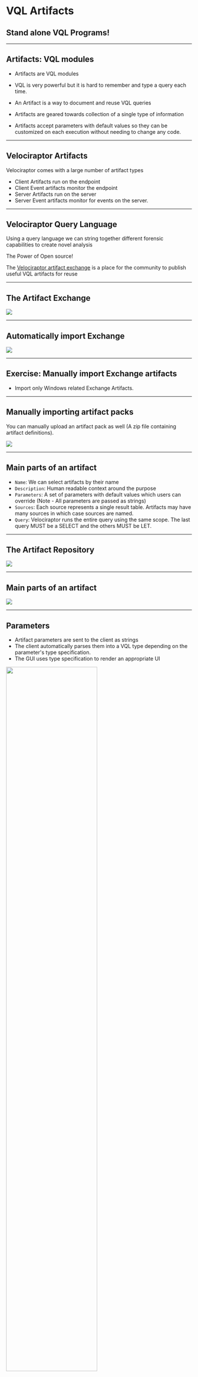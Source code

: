 <!-- .slide: class="title" -->

# VQL Artifacts

## Stand alone VQL Programs!

---

<!-- .slide: class="content small-font" -->

## Artifacts: VQL modules

* Artifacts are VQL modules
* VQL is very powerful but it is hard to remember and type a query each time.

* An Artifact is a way to document and reuse VQL queries
* Artifacts are geared towards collection of a single type of information

* Artifacts accept parameters with default values so they can be
  customized on each execution without needing to change any code.

---

<!-- .slide: class="content" -->

## Velociraptor Artifacts

Velociraptor comes with a large number of artifact types
* Client Artifacts run on the endpoint
* Client Event artifacts monitor the endpoint
* Server Artifacts run on the server
* Server Event artifacts monitor for events on the server.

---

<!-- .slide: class="content" -->

## Velociraptor Query Language

Using a query language we can string together different forensic
capabilities to create novel analysis

The Power of Open source!

The [Velociraptor artifact
exchange](https://docs.velociraptor.app/exchange/) is a place for the
community to publish useful VQL artifacts for reuse

---

<!-- .slide: class="full_screen_diagram" -->
## The Artifact Exchange

![](/modules/artifacts_and_vql_intro/artifact-exchange.png)

---

<!-- .slide: class="full_screen_diagram" -->
## Automatically import Exchange

![](/modules/artifacts_and_vql_intro/import-exchange.png)

---

<!-- .slide: class="content" -->

## Exercise: Manually import Exchange artifacts

* Import only Windows related Exchange Artifacts.

---

<!-- .slide: class="content small-font" -->

## Manually importing artifact packs

You can manually upload an artifact pack as well (A zip file
containing artifact definitions).

![](/modules/artifacts_and_vql_intro/import_pack.png)

---

<!-- .slide: class="content small-font" -->

## Main parts of an artifact

* `Name`: We can select artifacts by their name
* `Description`: Human readable context around the purpose
* `Parameters`: A set of parameters with default values which users
  can override (Note - All parameters are passed as strings)
* `Sources`: Each source represents a single result table. Artifacts
  may have many sources in which case sources are named.
* `Query`: Velociraptor runs the entire query using the same
  scope. The last query MUST be a SELECT and the others MUST be LET.

---

<!-- .slide: class="content small-font" -->

## The Artifact Repository

![](artifact_repository.png)


---


<!-- .slide: class="content small-font" -->

## Main parts of an artifact

![](artifact_structure.png)

---

<!-- .slide: class="content small-font" -->

## Parameters

* Artifact parameters are sent to the client as strings
* The client automatically parses them into a VQL type depending on
  the parameter's type specification.
* The GUI uses type specification to render an appropriate UI

<img src="artifact_parameters.png" style="width: 70%">

---

<!-- .slide: class="content small-font" -->

## Parameter types

Currently these are supported:

* `int`, `integer`: The parameter is an integer
* `timestamp`: The parameter is a timestamp
* `csv`: Parameter appears as a list of dicts formatted as a CSV
* `json`: Parameter is a JSON encoded dict
* `json_array`: The parameter is a list of dicts encoded as a JSON blob (similar to csv)
* `bool`: The parameter is a boolean (TRUE/YES/Y/OK)

Check the `Generic.Plugin.Demo` artifacts for all supported types.

---

<!-- .slide: class="content small-font" -->

## Exercise: Create an artifact

Convert our previous VQL to an artifact.

Developing artifacts is easy to do:

* Go to the View Artifacts screen
* Select Add new artifact
* Modify the template, paste your VQL in it.
* When you save the artifact the artifact will be ready for collection.

---

<!-- .slide: class="content small-font" -->

## Make a WMI Subprocess artifact

We generally want to make artifacts reusable:

* Artifacts take parameters that users can customized when collecting
* The parameters should have obvious defaults
* Artifacts have precondition queries that determine if the artifact will run on the endpoint.
* Description field is searchable so make it discoverable...

---

<!-- .slide: class="content small-font" -->

## Final artifact

```yaml
name: Windows.Detection.WmiSubprocess
description: |
   Detect processes spawned from WMI

type: CLIENT

parameters:
   - name: ProcessName
     default: cmd.exe

sources:
  - precondition:
      SELECT OS From info() where OS = 'windows'

    query: |
        SELECT Name, Pid, Username, CommandLine, {
         SELECT Name, Pid FROM pslist(pid=Ppid)
        } As Parent
        FROM pslist()
        WHERE Name =~ ProcessName AND Parent.Name =~ "Wmi"
```

---

<!-- .slide: class="content small-font" -->

## Collect artifact from endpoint

![](collect_artifact.png)

---

<!-- .slide: class="content small-font" -->
## Your artifact is ready to collect

Let's create a hunt to find all currently running command shells from
wmi across our entire deployment.

![](hunt_artifact.png)

---

<!-- .slide: class="content small-font" -->

## Artifact writing tips

* Use the notebook to write VQL on the target platform.
    * Typically need to run `velociraptor.exe gui`
* Start small - one query at a time
* Inspect the result, figure out what information is available - refine
* Use LET stored queries generously.
    * Break up the query into smaller components

---

<!-- .slide: class="content small-font" -->

## Artifact writing tips

* Use the log() VQL function to provide print debugging.
* Use EXPLAIN for more detailed debugging information.
* Use `format(format="%T %v", args=[X, X])` to learn about a value's type and value


---

<!-- .slide: class="content small-font" -->

## Calling artifacts from VQL

* You can call other artifacts from your own VQL using the “Artifact.<artifact name>” plugin notation.
    * Args to the Artifact() plugin are passed as artifact parameters.
    * When calling artifacts types are not converted and preconditions
      are not considered. Make sure you pass the expected types

```sql
SELECT * FROM Artifact.Windows.Sys.Users() WHERE Name =~ "administrator"
```
<img src="artifact_calling_artifact.png" style="width: 70%">

---

<!-- .slide: class="content small-font" -->

## VQL and times

* Inside the VQL query, variables have strong types.
   * Usually a type is a dict but sometimes it is a something else
     (Use `format="%T"` or `EXPLAIN` to see the types)

* Timestamps are given as Golang [time.Time](https://golang.org/pkg/time/#Time) types.
* Timestamps have some common methods some of which are accessible from VQL:
    * `Unix`, `UnixNano` - number of seconds since the epoch
    * `Day`, `Minute`, `Month` etc - convert time to days minutes etc.
* Timestamps compare to strings...
* When times are serialized to JSON they get ISO format strings in UTC.

---

<!-- .slide: class="content small-font" -->

## VQL and times

* Use the `timestamp()` function to parse times from epoch seconds,
  strings, winfiletime etc.
* Use the `format` parameter to **parse** times from string based on a
  format string.
* Takes an `epoch` or `string` arg - can be a string or int - tries to
  do the right thing. Most of the time use the `string` arg as that
  will automatically do the right thing.
    * The `timestamp()` will guess the type of time based on the int
      value (for example automatically convert from epoch seconds,
      epoch microseconds, nanoseconds etc).

* Use the now() function to get the current epoch offset in seconds.

---

<!-- .slide: class="content small-font" -->

## Exercise: Identify recent accounts

Write an artifact to identify local accounts logged in since February

---

<!-- .slide: class="content small-font" -->

## Exercise: Identify recent accounts
```sql
SELECT Name, UUID, timestamp(epoch=Mtime) AS LastLogin
FROM Artifact.Windows.Sys.Users()
WHERE LastLogin > "2023-02-01"
```

![](last_login.png)

---

<!-- .slide: class="content small-font" -->

## Format time

* Generally discouraged to format time manually - prefer to use ISO
  format everywhere!
* If you must format time specially use the `format()` function with
  the different members of the `time.Time` object.

Update the previous artifact to format the time like `4 February 2021 10:23:00`

---

<!-- .slide: class="content small-font" -->

## Format time

```sql
LET myFormat(X) = format(format="%v %v %v %v:%v:%v", args=[
   X.Day, X.Month, X.Year, X.Hour, X.Minute, X.Second
])

SELECT myFormat(X=timestamp(epoch=now()))
FROM scope()
```

---

<!-- .slide: class="content small-font" -->

## Scope lifetime and tempfile()

* Scopes have a well defined lifetime.
* Various functions attach `scope destructors` which run when the scope is destroyed.
* Scopes get destroyed when the current query where it was created exists. For example inside a `foreach()` row clause, there is a new scope.

The `tempfile()` function creates a temporary file and automatically
removes it when the scope is destroyed.

---

<!-- .slide: class="content small-font" -->

## Scope lifetime and tempfile()

Correct usage:
```sql
LET tmp <= tempfile()

SELECT * FROM foreach(row={
  SELECT log(message="Created tmpfile " + tmp) FROM scope()
}, query={
  SELECT OSPath FROM stat(filename=tmp)
})
```

---

<!-- .slide: class="content small-font" -->

## Scope lifetime and tempfile()

Incorrect usage:
```sql
SELECT * FROM foreach(row={
  SELECT tempfile() AS tmp FROM scope()
  WHERE log(message="Created tmpfile " + tmp)
}, query={
  SELECT OSPath FROM stat(filename=tmp)
})
```

---

<!-- .slide: class="content small-font" -->

## VQL control structures

* Looping over rows: VQL does not have a JOIN operator - we use the
  foreach plugin

```sql
SELECT * FROM foreach(
    row={ <sub query goes here> },
    query={ <sub query goes here >})
```

The query subquery will be run on each row emitted by the row subquery.

---

<!-- .slide: class="content small-font" -->
## Looping over arrays

Sometimes arrays are present in column data. We can iterate over these
using the foreach plugin

```sql
LET MyArray = (1,2,3,4)

SELECT * FROM foreach(
    row=MyArray,
    query={
        SELECT log(message="My Value is %v", args=_value)
        FROM scope()
    })
```

if row is an array the value will be assigned to "_value" as a special
placeholder.

---

<!-- .slide: class="content small-font" -->

## Conditional: if plugin and function

The `if()` plugin and function allows branching in VQL.

```sql
SELECT * FROM if(
    condition=<sub query or value>,
    then={ <sub query goes here >},
    else={ <sub query goes here >})
```

If the condition is a query it is true if it returns any rows. Then we
evaluate the then subquery or the else subquery.

As usual VQL is lazy - this means that branches that are not taken are
essentially free!


---

<!-- .slide: class="content small-font" -->

## Conditional: switch plugin

The `switch()` plugin allows multiple branching in VQL.

```sql
SELECT * FROM switch(
    a={ <sub query >},
    b={ <sub query >},
    c={ <sub query >})
```

* Evaluate all subqueries in order and when any of them returns rows
  stop evaluating the next ones.

* **Note**: The order of keys is important!

As usual VQL is lazy - this means that branches that are not taken are
essentially free!

---

<!-- .slide: class="content small-font" -->

## Conditional: chain plugin

The `chain()` plugin allows multiple queries to be combined.

```sql
SELECT * FROM chain(
    a={ <sub query >},
    b={ <sub query >},
    c={ <sub query >})
```

Evaluate all subqueries in order and append all the rows together.

If the `async` parameter is given, then each query will run in
parallel.

---

<!-- .slide: class="content small-font" -->

## Aggregate functions

* An aggregate VQL function is a function that keeps state between evaluations.
* State is kept in an Aggregate Context
* Aggregate functions are used to calculate values that consider multiple rows.

Some aggregate functions
* `count()`, `sum()`, `enumerate()`, `rate()`

---

<!-- .slide: class="content small-font" -->

## Example: Count

The `count()` function keeps track of the last number in its aggregate
context.

We can get the row count in that column.

```sql
SELECT count() AS Index, _value AS value
FROM range(start=10, end=20, step=1)
```

---

<!-- .slide: class="content small-font" -->

## GROUP BY clause

* The GROUP BY clause causes VQL to create groups of same value rows.
* Each group shares the same aggregate context - but this is different
  from other groups.
* Groups keep only the last row in that group.

<img src="aggregate_functions_group.png" style="width: 70%">

---

<!-- .slide: class="content small-font" -->

## Example: Count all rows

Count all rows of a particular value:

```
SELECT count() AS Count FROM ….
WHERE ….
GROUP BY 1
```

This works because it creates a single aggregate context (since 1 is
always the same value for all rows) and puts all the rows in it. So a
single row will be returned.

---

<!-- .slide: class="content" -->

## Stacking

Count the number of rows of the same value

![](stacking.png)
